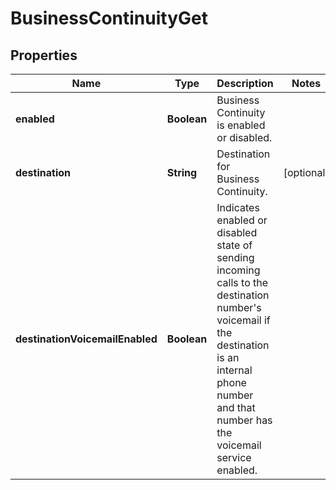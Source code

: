 <!--  Copyright 2025 Cisco Systems Inc.

Permission is hereby granted, free of charge, to any person obtaining a copy
of this software and associated documentation files (the "Software"), to deal
in the Software without restriction, including without limitation the rights
to use, copy, modify, merge, publish, distribute, sublicense, and/or sell
copies of the Software, and to permit persons to whom the Software is
furnished to do so, subject to the following conditions:

The above copyright notice and this permission notice shall be included in
all copies or substantial portions of the Software.

THE SOFTWARE IS PROVIDED "AS IS", WITHOUT WARRANTY OF ANY KIND, EXPRESS OR
IMPLIED, INCLUDING BUT NOT LIMITED TO THE WARRANTIES OF MERCHANTABILITY,
FITNESS FOR A PARTICULAR PURPOSE AND NONINFRINGEMENT. IN NO EVENT SHALL THE
AUTHORS OR COPYRIGHT HOLDERS BE LIABLE FOR ANY CLAIM, DAMAGES OR OTHER
LIABILITY, WHETHER IN AN ACTION OF CONTRACT, TORT OR OTHERWISE, ARISING FROM,
OUT OF OR IN CONNECTION WITH THE SOFTWARE OR THE USE OR OTHER DEALINGS IN
THE SOFTWARE.-->


# BusinessContinuityGet


## Properties

| Name | Type | Description | Notes |
|------------ | ------------- | ------------- | -------------|
|**enabled** | **Boolean** | Business Continuity is enabled or disabled. |  |
|**destination** | **String** | Destination for Business Continuity. |  [optional] |
|**destinationVoicemailEnabled** | **Boolean** | Indicates enabled or disabled state of sending incoming calls to the destination number&#39;s voicemail if the destination is an internal phone number and that number has the voicemail service enabled. |  |



